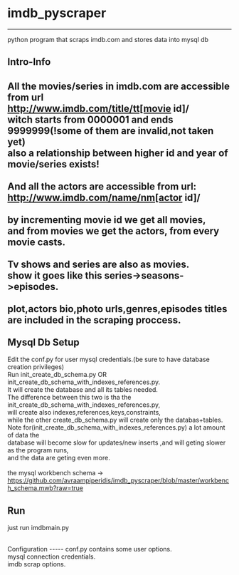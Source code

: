 # imdb_pyscraper
-------------

python program that scraps imdb.com and stores data into mysql db

Intro-Info
-----

All the movies/series in imdb.com are accessible from url <br>
http://www.imdb.com/title/tt[movie id]/<br>
witch starts from 0000001 and ends 9999999(!some of them are invalid,not taken yet)<br>
also a relationship between higher id and year of movie/series exists!
<br>
<br>
And all the actors are accessible from url:
http://www.imdb.com/name/nm[actor id]/
<br>
<br>
by incrementing movie id we get all movies,<br>
and from movies we get the actors, from every movie casts. <br>
<br>
Tv shows and series are also as movies.<br>
show it goes like this series->seasons->episodes.
<br>
<br>
plot,actors bio,photo urls,genres,episodes titles are included in the scraping proccess.
<br>
<br>
Mysql Db Setup
-----
Edit the conf.py for user mysql credentials.(be sure to have database creation privileges)<br>
Run init_create_db_schema.py OR init_create_db_schema_with_indexes_references.py.<br>
It will create the database and all its tables needed.<br>
The difference between this two is tha the init_create_db_schema_with_indexes_references.py,<br>
will create also indexes,references,keys,constraints,<br>
while the other create_db_schema.py will create only the databas+tables.<br>
Note for(init_create_db_schema_with_indexes_references.py) a lot amount of data the <br>
database will become slow for updates/new inserts ,and will geting slower as the program runs,<br>
and the data are geting even more.<br>
<br>
the mysql workbench schema -> https://github.com/avraampiperidis/imdb_pyscraper/blob/master/workbench_schema.mwb?raw=true

Run
-----
just run imdbmain.py

<br>
Configuration
-----
conf.py contains some user options.<br>
mysql connection credentials.<br>
imdb scrap options.



